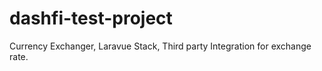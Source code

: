 # dashfi-test-project
Currency Exchanger, Laravue Stack, Third party Integration for exchange rate.

